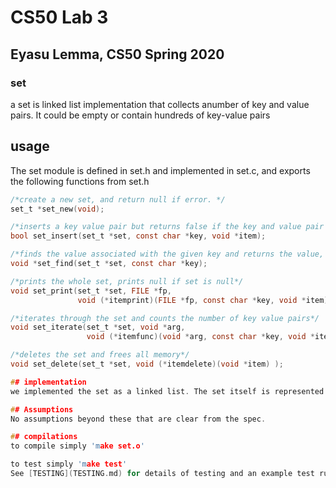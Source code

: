 # CS50 Lab 3
## Eyasu Lemma, CS50 Spring 2020

### set

a set is linked list implementation that collects anumber of key and value pairs. It could be empty or contain hundreds of key-value pairs

## usage
The set module is defined in set.h and implemented in set.c, and exports the following functions from set.h

```c
/*create a new set, and return null if error. */
set_t *set_new(void);

/*inserts a key value pair but returns false if the key and value pair already exist*/
bool set_insert(set_t *set, const char *key, void *item);

/*finds the value associated with the given key and returns the value, but returns null if the value doesn't exist*/
void *set_find(set_t *set, const char *key);

/*prints the whole set, prints null if set is null*/
void set_print(set_t *set, FILE *fp, 
               void (*itemprint)(FILE *fp, const char *key, void *item) );

/*iterates through the set and counts the number of key value pairs*/
void set_iterate(set_t *set, void *arg,
                 void (*itemfunc)(void *arg, const char *key, void *item) );

/*deletes the set and frees all memory*/               
void set_delete(set_t *set, void (*itemdelete)(void *item) );

## implementation  
we implemented the set as a linked list. The set itself is represented by a struct with pointer to head, which it self is a local struct that has key and void variables and a pointer to next node

## Assumptions 
No assumptions beyond these that are clear from the spec. 

## compilations 
to compile simply 'make set.o'

to test simply 'make test'
See [TESTING](TESTING.md) for details of testing and an example test run.

